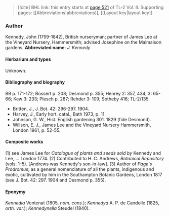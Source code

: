 > [!cite] BHL link: this entry starts at [page 521](https://www.biodiversitylibrary.org/page/33068763) of TL-2 Vol. II.
> Supporting pages: [[Abbreviations|abbreviations]], [[Layout key|layout key]].

### Author

Kennedy, John (1759-1842), British nurseryman; partner of James Lee at the Vineyard Nursery, Hammersmith; advised Josephine on the Malmaison gardens. 
**Abbreviated name**: *J. Kennedy*

#### Herbarium and types

Unknown.

#### Bibliography and biography

BB p. 171-172; Bossert p. 208; Desmond p. 355; Henrey 2: 357, 434, 3: 65-66; Kew 3: 233; Plesch p. 287; Rehder 3: 109; Sotheby 416; TL-2/135.
- Britten, J., J. Bot. 42: 296-297. 1904.
- Harvey, J., Early hort. catal., Bath 1973, p. 11.
- Johnson, G. W., Hist. English gardening 301. 1829 (fide Desmond).
- Willson, E. J., James Lee and the Vineyard Nursery Hammersmith, London 1961, p. 52-55.

#### Composite works

(1) see James Lee for *Catalogue of plants and seeds sold by* Kennedy and Lee, ... London 1774.
(2) Contributed to H. C. Andrews, *Botanical Repository* (vols. 1-5). \[Andrews was Kennedy's son-in-law\].
(3) Author of *Page's Prodromus*; as a general nomenclature of all the plants, indigenous and exotic, cultivated by him in the Southampton Botanic Gardens, London 1817 (see J. Bot. 42: 297. 1904 and Desmond p. 355).

#### Eponymy

*Kennedia* Ventenat (1805, *nom. cons.*); *Kennedya* A. P. de Candolle (1825, *orth. var.*); *Kennedynella* Steudel (1840).


